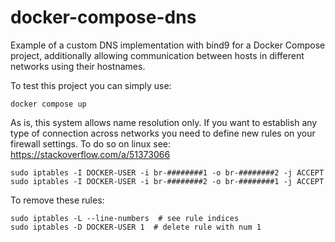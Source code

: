 # docker-compose-dns
Example of a custom DNS implementation with bind9 for a Docker Compose project, additionally allowing communication between hosts in different networks using their hostnames.

To test this project you can simply use:
```
docker compose up
```

As is, this system allows name resolution only. If you want to establish any type of connection across networks you need to define new rules on your firewall settings.
To do so on linux see: https://stackoverflow.com/a/51373066
```
sudo iptables -I DOCKER-USER -i br-########1 -o br-########2 -j ACCEPT
sudo iptables -I DOCKER-USER -i br-########2 -o br-########1 -j ACCEPT
```
To remove these rules:
```
sudo iptables -L --line-numbers  # see rule indices
sudo iptables -D DOCKER-USER 1  # delete rule with num 1
```